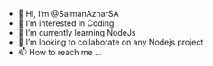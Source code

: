 - 👋 Hi, I’m @SalmanAzharSA
- 👀 I’m interested in Coding
- 🌱 I’m currently learning NodeJs
- 💞️ I’m looking to collaborate on any Nodejs project
- 📫 How to reach me ...

<!---
SalmanAzharSA/SalmanAzharSA is a ✨ special ✨ repository because its `README.md` (this file) appears on your GitHub profile.
You can click the Preview link to take a look at your changes.
--->
